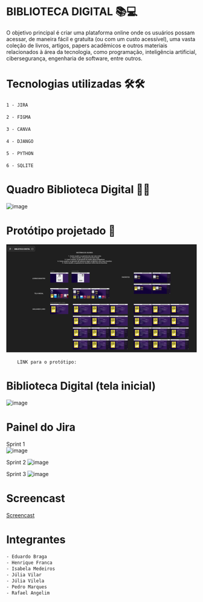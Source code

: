 # BIBLIOTECA DIGITAL 📚💻

O objetivo principal é criar uma plataforma online onde os usuários possam acessar, de maneira fácil e gratuita (ou com um custo acessível), uma vasta coleção de livros, artigos, papers acadêmicos e outros materiais relacionados à área da tecnologia, como programação, inteligência artificial, cibersegurança, engenharia de software, entre outros.

# Tecnologias utilizadas 🛠️🛠
    1 - JIRA
  
    2 - FIGMA
  
    3 - CANVA

    4 - DJANGO

    5 - PYTHON

    6 - SQLITE
    
# Quadro Biblioteca Digital 🧠🧠
![image](https://github.com/user-attachments/assets/e25cbdbb-7db6-4d93-9728-775a98e47fff)
# Protótipo projetado 🚀
![image](docs/images/Design_Figma.png)

        LINK para o protótipo: 

# Biblioteca Digital (tela inicial)
![image](https://github.com/user-attachments/assets/ecda3f3c-a7a1-4758-983f-d01df29983bf)


# Painel do Jira
Sprint 1    
![image](https://github.com/user-attachments/assets/ce78caec-5217-4633-b2d0-aad12f602f73)

Sprint 2
![image](https://github.com/user-attachments/assets/daba1e31-efcc-4dbc-a7f2-6c88147d8782)

Sprint 3
![image](https://github.com/user-attachments/assets/9b7153f2-1ed5-4720-b154-3f639d5b1a44)

# Screencast
[Screencast](https://www.canva.com/design/DAGXiVT84-k/16P0iO46PT0neBBhB4xnlw/edit?utm_content=DAGXiVT84-k&utm_campaign=designshare&utm_medium=link2&utm_source=sharebutton)

# Integrantes
    - Eduardo Braga
    - Henrique Franca
    - Isabela Medeiros
    - Júlia Vilar
    - Júlia Vilela
    - Pedro Marques
    - Rafael Angelim

